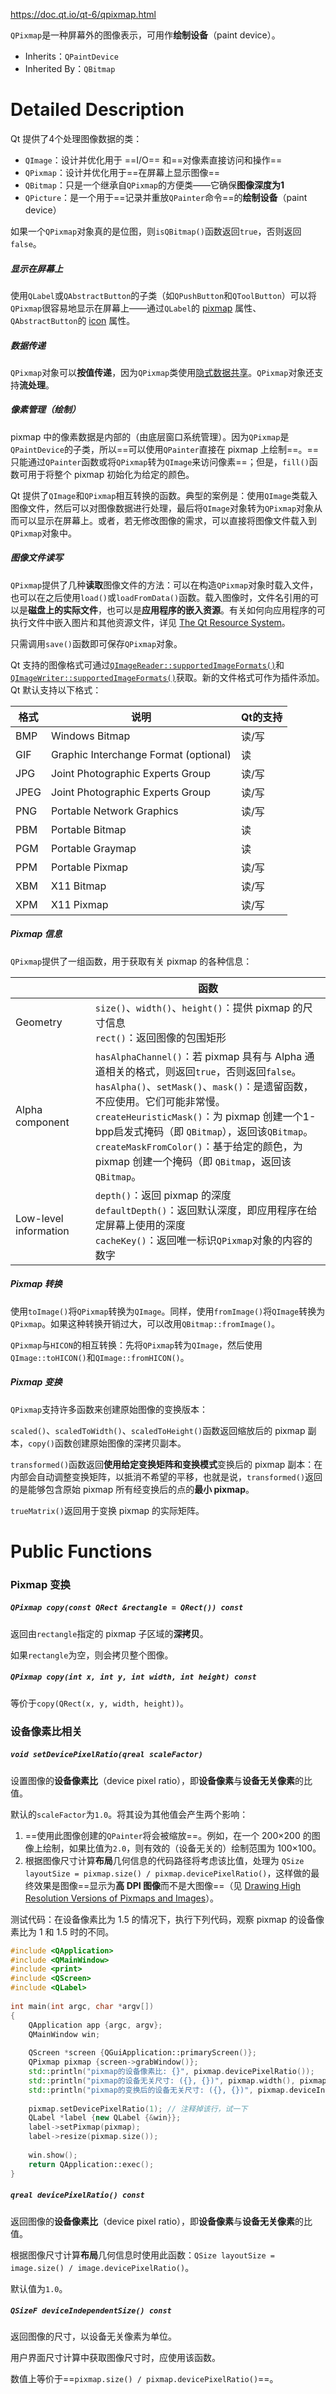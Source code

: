 https://doc.qt.io/qt-6/qpixmap.html

`QPixmap`是一种屏幕外的图像表示，可用作**绘制设备**（paint device）。

- Inherits：`QPaintDevice`
- Inherited By：`QBitmap`

# Detailed Description

Qt 提供了4个处理图像数据的类：

- `QImage`：设计并优化用于 ==I/O== 和==对像素直接访问和操作==
- `QPixmap`：设计并优化用于==在屏幕上显示图像==
- `QBitmap`：只是一个继承自`QPixmap`的方便类——它确保**图像深度为1**
- `QPicture`：是一个用于==记录并重放`QPainter`命令==的**绘制设备**（paint device）

如果一个`QPixmap`对象真的是位图，则`isQBitmap()`函数返回`true`，否则返回`false`。

##### 显示在屏幕上

使用`QLabel`或`QAbstractButton`的子类（如`QPushButton`和`QToolButton`）可以将`QPixmap`很容易地显示在屏幕上——通过`QLabel`的 [pixmap](https://doc.qt.io/qt-6/qlabel.html#pixmap-prop) 属性、`QAbstractButton`的 [icon](https://doc.qt.io/qt-6/qabstractbutton.html#icon-prop) 属性。

##### 数据传递

`QPixmap`对象可以**按值传递**，因为`QPixmap`类使用[隐式数据共享](https://doc.qt.io/qt-6/implicit-sharing.html)。`QPixmap`对象还支持**流处理**。

##### 像素管理（绘制）

pixmap 中的像素数据是内部的（由底层窗口系统管理）。因为`QPixmap`是`QPaintDevice`的子类，所以==可以使用`QPainter`直接在 pixmap 上绘制==。==只能通过`QPainter`函数或将`QPixmap`转为`QImage`来访问像素==；但是，`fill()`函数可用于将整个 pixmap 初始化为给定的颜色。

Qt 提供了`QImage`和`QPixmap`相互转换的函数。典型的案例是：使用`QImage`类载入图像文件，然后可以对图像数据进行处理，最后将`QImage`对象转为`QPixmap`对象从而可以显示在屏幕上。或者，若无修改图像的需求，可以直接将图像文件载入到`QPixmap`对象中。

##### 图像文件读写

`QPixmap`提供了几种**读取**图像文件的方法：可以在构造`QPixmap`对象时载入文件，也可以在之后使用`load()`或`loadFromData()`函数。载入图像时，文件名引用的可以是**磁盘上的实际文件**，也可以是**应用程序的嵌入资源**。有关如何向应用程序的可执行文件中嵌入图片和其他资源文件，详见 [The Qt Resource System](https://doc.qt.io/qt-6/resources.html)。

只需调用`save()`函数即可保存`QPixmap`对象。

Qt 支持的图像格式可通过[`QImageReader::supportedImageFormats()`](https://doc.qt.io/qt-6/qimagereader.html#supportedImageFormats)和[`QImageWriter::supportedImageFormats()`](https://doc.qt.io/qt-6/qimagewriter.html#supportedImageFormats)获取。新的文件格式可作为插件添加。Qt 默认支持以下格式：

| 格式   | 说明                                    | Qt的支持 |
| ---- | ------------------------------------- | ----- |
| BMP  | Windows Bitmap                        | 读/写   |
| GIF  | Graphic Interchange Format (optional) | 读     |
| JPG  | Joint Photographic Experts Group      | 读/写   |
| JPEG | Joint Photographic Experts Group      | 读/写   |
| PNG  | Portable Network Graphics             | 读/写   |
| PBM  | Portable Bitmap                       | 读     |
| PGM  | Portable Graymap                      | 读     |
| PPM  | Portable Pixmap                       | 读/写   |
| XBM  | X11 Bitmap                            | 读/写   |
| XPM  | X11 Pixmap                            | 读/写   |
##### Pixmap 信息

`QPixmap`提供了一组函数，用于获取有关 pixmap 的各种信息：

|                       | 函数                                                                                                                                                                                                                                                                                        |
| --------------------- | ----------------------------------------------------------------------------------------------------------------------------------------------------------------------------------------------------------------------------------------------------------------------------------------- |
| Geometry              | `size()`、`width()`、`height()`：提供 pixmap 的尺寸信息<br>`rect()`：返回图像的包围矩形                                                                                                                                                                                                                       |
| Alpha component       | `hasAlphaChannel()`：若 pixmap 具有与 Alpha 通道相关的格式，则返回`true`，否则返回`false`。<br>`hasAlpha()`、`setMask()`、`mask()`：是遗留函数，不应使用。它们可能非常慢。<br>`createHeuristicMask()`：为 pixmap 创建一个1-bpp启发式掩码（即 `QBitmap`），返回该`QBitmap`。<br>`createMaskFromColor()`：基于给定的颜色，为 pixmap 创建一个掩码（即 `QBitmap`，返回该`QBitmap`。 |
| Low-level information | `depth()`：返回 pixmap 的深度<br>`defaultDepth()`：返回默认深度，即应用程序在给定屏幕上使用的深度<br>`cacheKey()`：返回唯一标识`QPixmap`对象的内容的数字                                                                                                                                                                               |
##### Pixmap 转换

使用`toImage()`将`QPixmap`转换为`QImage`。同样，使用`fromImage()`将`QImage`转换为`QPixmap`。如果这种转换开销过大，可以改用`QBitmap::fromImage()`。

`QPixmap`与`HICON`的相互转换：先将`QPixmap`转为`QImage`，然后使用`QImage::toHICON()`和`QImage::fromHICON()`。

##### Pixmap 变换

`QPixmap`支持许多函数来创建原始图像的变换版本：

`scaled()`、`scaledToWidth()`、`scaledToHeight()`函数返回缩放后的 pixmap 副本，`copy()`函数创建原始图像的深拷贝副本。

`transformed()`函数返回**使用给定变换矩阵和变换模式**变换后的 pixmap 副本：在内部会自动调整变换矩阵，以抵消不希望的平移，也就是说，`transformed()`返回的是能够包含原始 pixmap 所有经变换后的点的**最小 pixmap**。

`trueMatrix()`返回用于变换 pixmap 的实际矩阵。

# Public Functions

### Pixmap 变换

##### `QPixmap copy(const QRect &rectangle = QRect()) const`

返回由`rectangle`指定的 pixmap 子区域的**深拷贝**。

如果`rectangle`为空，则会拷贝整个图像。

##### `QPixmap copy(int x, int y, int width, int height) const`

等价于`copy(QRect(x, y, width, height))`。

### 设备像素比相关
##### `void setDevicePixelRatio(qreal scaleFactor)`

设置图像的**设备像素比**（device pixel ratio），即**设备像素**与**设备无关像素**的比值。

默认的`scaleFactor`为`1.0`。将其设为其他值会产生两个影响：

1. ==使用此图像创建的`QPainter`将会被缩放==。例如，在一个 200×200 的图像上绘制，如果比值为`2.0`，则有效的（设备无关的）绘制范围为 100×100。
2. 根据图像尺寸计算**布局**几何信息的代码路径将考虑该比值，处理为 `QSize layoutSize = pixmap.size() / pixmap.devicePixelRatio()`，这样做的最终效果是图像==显示为**高 DPI 图像**而不是大图像==（见 [Drawing High Resolution Versions of Pixmaps and Images](https://doc.qt.io/qt-6/qpainter.html#drawing-high-resolution-versions-of-pixmaps-and-images)）。

测试代码：在设备像素比为 1.5 的情况下，执行下列代码，观察 pixmap 的设备像素比为 1 和 1.5 时的不同。
```cpp
#include <QApplication>  
#include <QMainWindow>  
#include <print>  
#include <QScreen>  
#include <QLabel>  
  
int main(int argc, char *argv[])  
{  
    QApplication app {argc, argv};  
    QMainWindow win;  
  
    QScreen *screen {QGuiApplication::primaryScreen()};  
    QPixmap pixmap {screen->grabWindow()};  
    std::println("pixmap的设备像素比: {}", pixmap.devicePixelRatio());  
    std::println("pixmap的设备无关尺寸: ({}, {})", pixmap.width(), pixmap.height()); 
    std::println("pixmap的变换后的设备无关尺寸: ({}, {})", pixmap.deviceIndependentSize().width(), pixmap.deviceIndependentSize().height());  
  
    pixmap.setDevicePixelRatio(1); // 注释掉该行，试一下  
    QLabel *label {new QLabel {&win}};  
    label->setPixmap(pixmap);  
    label->resize(pixmap.size());  
  
    win.show();  
    return QApplication::exec();  
}
```

##### `qreal devicePixelRatio() const`

返回图像的**设备像素比**（device pixel ratio），即**设备像素**与**设备无关像素**的比值。

根据图像尺寸计算**布局**几何信息时使用此函数：`QSize layoutSize = image.size() / image.devicePixelRatio()`。

默认值为`1.0`。

##### `QSizeF deviceIndependentSize() const`

返回图像的尺寸，以设备无关像素为单位。

用户界面尺寸计算中获取图像尺寸时，应使用该函数。

数值上等价于==`pixmap.size() / pixmap.devicePixelRatio()`==。

